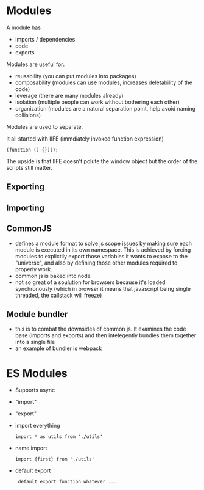 # Modules

A module has :
- imports / dependencies
- code 
- exports 


Modules are useful for:
- reusability (you can put modules into packages)
- composability (modules can use  modules, increases deletability of the code)
- leverage (there are many modules already)
- isolation (multiple people can work  without bothering each other)
- organization (modules are a natural separation point, help avoid naming collisions)

Modules are used to separate. 

It all started with IIFE  (immdiately invoked function expression)

```
(function () {})();
```

The upside is that IIFE doesn't polute the window object but  the order of the scripts still matter.


## Exporting



## Importing


## CommonJS
- defines a module format to solve js scope issues by making sure each module is executed in its own namespace. This is achieved by forcing modules to explictily export those variables  it wants to expose to the "universe", and also by defining those other modules required to properly work.
- common js is baked into node 
- not so great of a soulution for browsers because it's loaded synchronously (which in browser it means that javascript being single threaded,  the callstack will freeze)

## Module bundler
- this is to combat the downsides of common js. It examines the code base (imports and exports) and then intelegently bundles them together into a single file
- an example of bundler is webpack



# ES Modules
- Supports async
- "import" 
- "export" 
- import everything 
    ```
    import * as utils from './utils' 
    ```


- name import
    ```
    import {first} from './utils'
    ```

- default  export 
   ```
    default export function whatever ...
   ```



